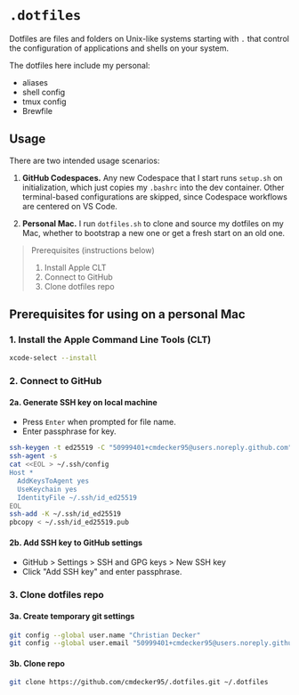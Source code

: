 # `.dotfiles`

Dotfiles are files and folders on Unix-like systems starting with `.` that control the configuration of applications and shells on your system.

The dotfiles here include my personal:
- aliases
- shell config
- tmux config
- Brewfile

## Usage

There are two intended usage scenarios:

1. **GitHub Codespaces.** Any new Codespace that I start runs `setup.sh` on initialization, which just copies my `.bashrc` into the dev container. Other terminal-based configurations are skipped, since Codespace workflows are centered on VS Code.

2. **Personal Mac.** I run `dotfiles.sh` to clone and source my dotfiles on my Mac, whether to bootstrap a new one or get a fresh start on an old one.

> Prerequisites (instructions below)
> 1. Install Apple CLT
> 2. Connect to GitHub
> 3. Clone dotfiles repo

## Prerequisites for using on a personal Mac

### 1. Install the Apple Command Line Tools (CLT)

```sh
xcode-select --install
```

### 2. Connect to GitHub

#### 2a. Generate SSH key on local machine

- Press `Enter` when prompted for file name.
- Enter passphrase for key.

```sh
ssh-keygen -t ed25519 -C "50999401+cmdecker95@users.noreply.github.com"
ssh-agent -s
cat <<EOL > ~/.ssh/config
Host *
  AddKeysToAgent yes
  UseKeychain yes
  IdentityFile ~/.ssh/id_ed25519
EOL
ssh-add -K ~/.ssh/id_ed25519
pbcopy < ~/.ssh/id_ed25519.pub
```

#### 2b. Add SSH key to GitHub settings

- GitHub > Settings > SSH and GPG keys > New SSH key
- Click "Add SSH key" and enter passphrase.

### 3. Clone dotfiles repo

#### 3a. Create temporary git settings

```sh
git config --global user.name "Christian Decker"
git config --global user.email "50999401+cmdecker95@users.noreply.github.com"
```

#### 3b. Clone repo

```sh
git clone https://github.com/cmdecker95/.dotfiles.git ~/.dotfiles
```
